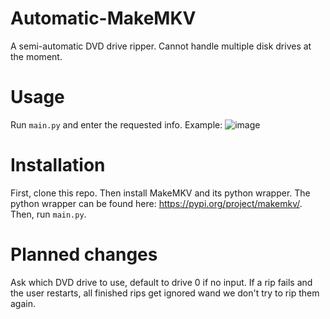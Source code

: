 # Automatic-MakeMKV
A semi-automatic DVD drive ripper. Cannot handle multiple disk drives at the moment.
# Usage
Run `main.py` and enter the requested info.
Example:
![image](https://github.com/user-attachments/assets/15676fae-1015-41e9-b458-a827538a6c84)

# Installation
First, clone this repo. Then install MakeMKV and its python wrapper.
The python wrapper can be found here: https://pypi.org/project/makemkv/.
Then, run `main.py`.

# Planned changes
Ask which DVD drive to use, default to drive 0 if no input.
If a rip fails and the user restarts, all finished rips get ignored wand we don't try to rip them again.
